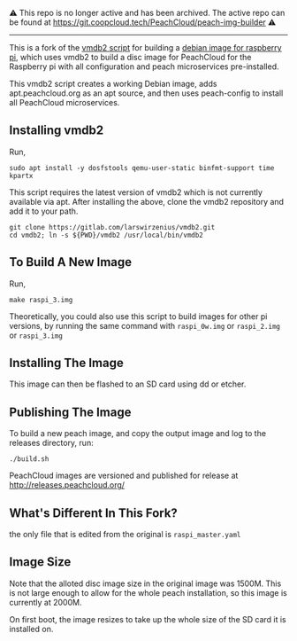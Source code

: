 ⚠️ This repo is no longer active and has been archived. The active repo can be found at https://git.coopcloud.tech/PeachCloud/peach-img-builder ⚠️

-----

This is a fork of the [vmdb2 script](https://salsa.debian.org/raspi-team/image-specs/-/tree/master) for building a [debian image for raspberry pi](https://wiki.debian.org/RaspberryPi),
which uses vmdb2 to build  a disc image for PeachCloud
for the Raspberry pi with all configuration and peach microservices pre-installed.

This vmdb2 script creates a working Debian image, 
adds apt.peachcloud.org as an apt source,
and then uses peach-config to install all PeachCloud microservices.


## Installing vmdb2

Run,
```shell
sudo apt install -y dosfstools qemu-user-static binfmt-support time kpartx
```

This script requires the latest version of vmdb2 which is not currently available via apt. 
After installing the above, clone the vmdb2 repository and add it to your path. 
```shell
git clone https://gitlab.com/larswirzenius/vmdb2.git
cd vmdb2; ln -s ${PWD}/vmdb2 /usr/local/bin/vmdb2
```

## To Build A New Image

Run,
```shell
make raspi_3.img
```

Theoretically, you could also use this script to build images for other pi versions, 
by running the same command with `raspi_0w.img` or `raspi_2.img` or `raspi_3.img`


## Installing The Image

This image can then be flashed to an SD card using dd or etcher. 


## Publishing The Image

To build a new peach image, and copy the output image and log to the releases directory, run:
```shell
./build.sh
```

PeachCloud images are versioned and published for release at http://releases.peachcloud.org/


## What's Different In This Fork?

the only file that is edited from the original is ```raspi_master.yaml```


## Image Size

Note that the alloted disc image size in the original image was 1500M. 
This is not large enough to allow for the whole peach installation, 
so this image is currently at 2000M.

On first boot, the image resizes to take up the whole size of the SD card it is installed on.
